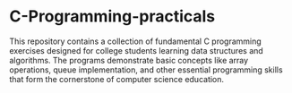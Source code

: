 # C-Programming-practicals
This repository contains a collection of fundamental C programming exercises designed for college students learning data structures and algorithms. The programs demonstrate basic concepts like array operations, queue implementation, and other essential programming skills that form the cornerstone of computer science education.
